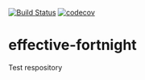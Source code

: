 [![Build Status](https://travis-ci.org/vpasumarthi/effective-fortnight.svg?branch=master)](https://travis-ci.org/vpasumarthi/effective-fortnight)
[![codecov](https://codecov.io/gh/vpasumarthi/effective-fortnight/branch/master/graph/badge.svg)](https://codecov.io/gh/vpasumarthi/effective-fortnight)

# effective-fortnight
Test respository
